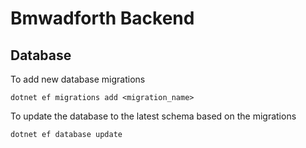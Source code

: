 # Bmwadforth Backend

## Database
To add new database migrations

```dotnet ef migrations add <migration_name>```

To update the database to the latest schema based on the migrations

```dotnet ef database update```